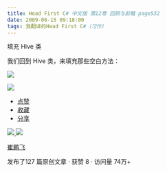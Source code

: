 ```yaml
---
title: Head First C# 中文版 第12章 回顾与前瞻 page532
date: 2009-06-15 09:18:00
tags: 我翻译的Head First C#（习作）
---
```

填充  Hive  类

  

我们回到  Hive  类，来填充那些空白方法：

  

![](https://p-blog.csdn.net/images/p_blog_csdn_net/cuipengfei1/EntryImages/20090615/2009-06-15_09-00-13.jpg)

![](https://p-blog.csdn.net/images/p_blog_csdn_net/cuipengfei1/EntryImages/20090615/2009-06-15_09-10-51.jpg)

  * [ 点赞  ](javascript:;)
  * [ 收藏  ](javascript:;)
  * [ 分享 ](javascript:;)

[ ![](https://profile.csdnimg.cn/5/2/5/3_cuipengfei1)
![](https://g.csdnimg.cn/static/user-reg-year/1x/11.png)
](https://blog.csdn.net/cuipengfei1)

[ 崔鹏飞 ](https://blog.csdn.net/cuipengfei1)

发布了127 篇原创文章  ·  获赞 8  ·  访问量 74万+


